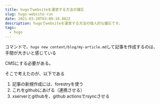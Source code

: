 ```yaml
---
title: hugoでwebsiteを運営する方法の備忘
slug: hugo-website-run
date: 2021-03-20T03:09:18.862Z
description: hugoでwebsiteを運営する方法の個人的な備忘です。
tags:
  - hugo
---
```

コマンドで、`hugo new content/blog/my-article.md`して記事を作成するのは、手間が大きいと感じている

CMSにする必要がある。

そこで考えたのが、以下である

1. 記事の新規作成には、forestryを使う
1. これをgithubにあげる（連携させる）
1. xserverとgithubを、github actionsでrsyncさせる